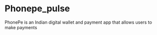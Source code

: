 # Phonepe_pulse
PhonePe is an Indian digital wallet and payment app that allows users to make payments
